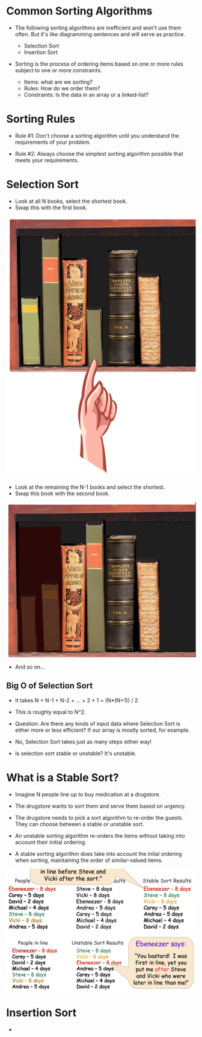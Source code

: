 # Common Sorting Algorithms

- The following sorting algorithms are inefficient and won't use them often. But it's like diagramming sentences and will serve as practice.
    - Selection Sort
    - Insertion Sort

- Sorting is the process of ordering items based on one or more rules subject to one or more constraints.
    - Items: what are we sorting?
    - Rules: How do we order them?
    - Constraints: Is the data in an array or a linked-list?

# Sorting Rules

- Rule #1: Don't choose a sorting algorithm until you understand the requirements of your problem.

- Rule #2: Always choose the simplest sorting algorithm possible that meets your requirements.

# Selection Sort

- Look at all N books, select the shortest book.
- Swap this with the first book.

<img src="./img/selection-sort.jpeg"/>

- Look at the remaining the N-1 books and select the shortest.
- Swap this book with the second book.

<img src="./img/selection-sort-2.jpeg"/>

- And so on...

## Big O of Selection Sort

- It takes N + N-1 + N-2 + ... + 2 + 1 = (N*(N+1)) / 2

- This is roughly equal to N^2.

- Question: Are there any kinds of input data where Selection Sort is either more or less efficient? If our array is mostly sorted, for example.

- No, Selection Sort takes just as many steps either way!

- Is selection sort stable or unstable? It's unstable.

# What is a Stable Sort?

- Imagine N people line up to buy medication at a drugstore.

- The drugstore wants to sort them and serve them based on urgency.

- The drugstore needs to pick a sort algorithm to re-order the guests. They can choose between a stable or unstable sort.

- An unstable sorting algorithm re-orders the items without taking into account their initial ordering.

- A stable sorting algorithm does take into account the inital ordering when sorting, maintaining the order of similar-valued items.

<img src="./img/stable-sort.jpeg"/>

<img src="./img/unstable-sort.jpeg"/>

# Insertion Sort

-
